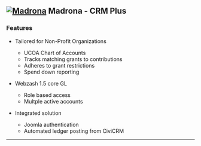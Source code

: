 
[![Madrona](http://madrona.phpfogapp.com/administrator/components/com_madrona/assets/images/madrona.png "Madrona CRM Plus")](http://madrona.phpfogapp.com)
Madrona - CRM Plus
---

### Features

* Tailored for Non-Profit Organizations

	* UCOA Chart of Accounts
	* Tracks matching grants to contributions
	* Adheres to grant restrictions
	* Spend down reporting

* Webzash 1.5 core GL

	* Role based access
	* Multple active accounts

* Integrated solution

	* Joomla authentication
	* Automated ledger posting from CiviCRM 



---
